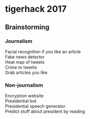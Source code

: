 # tigerhack 2017


## Brainstorming

### Journalism
Facial recognition if you like an article  
Fake news detector  
Heat map of tweets  
Crime to tweets  
Grab articles you like  

### Non-journalism
Encryption website  
Presidential bot  
Presidential speech generator  
Predict stuff about president by reading  
